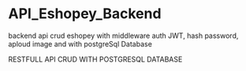 # API_Eshopey_Backend
backend api crud eshopey with middleware auth JWT, hash password, aploud image and with postgreSql Database

RESTFULL API CRUD WITH POSTGRESQL DATABASE
